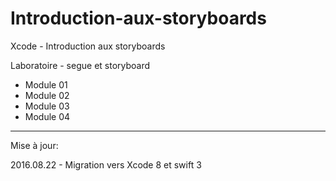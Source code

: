 # Introduction-aux-storyboards

Xcode - Introduction aux storyboards

Laboratoire - segue et storyboard

- Module 01
- Module 02
- Module 03
- Module 04

---------------------------------
Mise à jour: 

2016.08.22 - Migration vers Xcode 8 et swift 3


